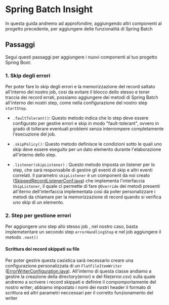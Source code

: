 # Spring Batch Insight

In questa guida andremo ad approfondire, aggiungendo altri componenti al progetto precedente, per aggiungere delle funzionalità di Spring Batch

## Passaggi

Segui questi passaggi per aggiungere i nuovi componenti al tuo progetto Spring Boot:

### 1. Skip degli errori


Per poter fare lo skip degli errori e la memorizzazione del record saltato all'interno del nostro job, cosi da evitare il blocco dello stesso e tener traccia dei record errati, possiamo aggiungere dei metodi di Spring Batch all'interno dei nostri step, come nella configurazione del nostro step `startStep`.

- `.faultTolerant()`: Questo metodo indica che lo step deve essere configurato per gestire errori e skip in modo "fault-tolerant", ovvero in grado di tollerare eventuali problemi senza interrompere completamente l'esecuzione del job.

- `.skipPolicy()`: Questo metodo definisce le condizioni sotto le quali uno skip deve essere eseguito per un dato elemento durante l'elaborazione all'interno dello step.

- `.listener(skipListener)` : Questo metodo imposta un listener per lo step, che sarà responsabile di gestire gli eventi di skip e altri eventi correlati. Il parametro `skipListener` è un component da noi creato ([SkippedRecordListenerConf.java](..%2F..%2Fsrc%2Fmain%2Fjava%2Fit%2Fkrisopea%2Fspringcors%2Fbatchprocessing%2FSkippedRecordListenerConf.java)) che implementa l'interfaccia `SkipListener`, il quale ci permette di fare `@Override` dei metodi presenti all'iterno dell'interfaccia implementata così da poter personalizzare i metodi da chiamare per la memorizzazione di record quando si verifica uno skip di un elemento.

### 2. Step per gestione errori

Per aggiungere uno step allo stesso job , nel nostro caso, basta implemetentare un secondo step `errorHandlingStep` e nel job aggiungere il metodo `.next()`

#### Scrittura dei record skippati su file

Per poter gestire questa casistica sarà necessario creare una configurazione personalizzata di un `FlatFileItemWriter` ([ErrorWriterConfiguration.java](..%2F..%2Fsrc%2Fmain%2Fjava%2Fit%2Fkrisopea%2Fspringcors%2Fbatchprocessing%2Fconfig%2FErrorWriterConfiguration.java)).
All'interno di questa classe andiamo a gestire la creazione della directory(error) e del file(error.csv) sulla quale andremo a scrivere i record skippati e definire il compomportamente del nostro writer; abbiamo impostato i nomi dei nostri header il formato di scrittura ed altri parametri neccessari per il corretto funzionamento del writer


















